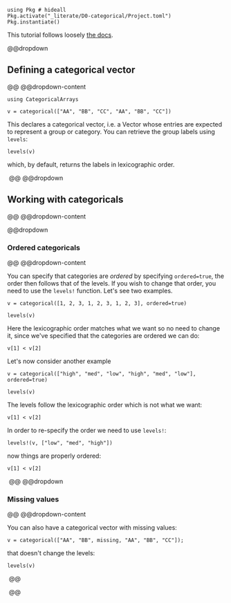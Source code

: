 <!--This file was generated, do not modify it.-->
````julia:ex1
using Pkg # hideall
Pkg.activate("_literate/D0-categorical/Project.toml")
Pkg.instantiate()
````

This tutorial follows loosely [the docs](https://juliadata.github.io/CategoricalArrays.jl/latest/using.html).

@@dropdown
## Defining a categorical vector
@@
@@dropdown-content

````julia:ex2
using CategoricalArrays

v = categorical(["AA", "BB", "CC", "AA", "BB", "CC"])
````

This declares a categorical vector, i.e. a Vector whose entries are expected to represent a group or category.
You can retrieve the group labels using `levels`:

````julia:ex3
levels(v)
````

which, by  default, returns the labels in lexicographic order.

‎
@@
@@dropdown
## Working with categoricals
@@
@@dropdown-content

@@dropdown
### Ordered categoricals
@@
@@dropdown-content

You can specify that categories are *ordered* by specifying `ordered=true`, the order then follows that of the levels. If you wish to change that order, you  need to  use the `levels!` function.
Let's see two examples.

````julia:ex4
v = categorical([1, 2, 3, 1, 2, 3, 1, 2, 3], ordered=true)

levels(v)
````

Here the lexicographic order matches what we want so no  need to change it, since we've specified  that the categories are ordered we can do:

````julia:ex5
v[1] < v[2]
````

Let's now consider another example

````julia:ex6
v = categorical(["high", "med", "low", "high", "med", "low"], ordered=true)

levels(v)
````

The levels follow the lexicographic order which  is not what  we want:

````julia:ex7
v[1] < v[2]
````

In order to re-specify the order we need to  use `levels!`:

````julia:ex8
levels!(v, ["low", "med", "high"])
````

now things are properly ordered:

````julia:ex9
v[1] < v[2]
````

‎
@@
@@dropdown
### Missing values
@@
@@dropdown-content

You can also have a categorical vector with missing values:

````julia:ex10
v = categorical(["AA", "BB", missing, "AA", "BB", "CC"]);
````

that doesn't change the levels:

````julia:ex11
levels(v)
````

‎
@@

‎
@@

